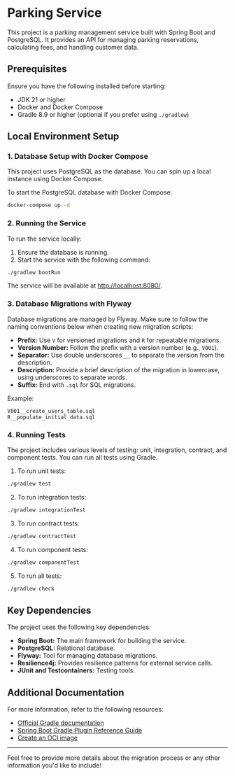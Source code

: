 
# Parking Service

This project is a parking management service built with Spring Boot and PostgreSQL.
It provides an API for managing parking reservations, calculating fees, and handling customer data.

## Prerequisites

Ensure you have the following installed before starting:

- JDK 21 or higher
- Docker and Docker Compose
- Gradle 8.9 or higher (optional if you prefer using `./gradlew`)

## Local Environment Setup

### 1. Database Setup with Docker Compose

This project uses PostgreSQL as the database. You can spin up a local instance using Docker Compose.

To start the PostgreSQL database with Docker Compose:

```bash
docker-compose up -d
```

### 2. Running the Service

To run the service locally:

1. Ensure the database is running.
2. Start the service with the following command:

```bash
./gradlew bootRun
```

The service will be available at [http://localhost:8080/](http://localhost:8080/).

### 3. Database Migrations with Flyway

Database migrations are managed by Flyway. Make sure to follow the naming conventions below when creating new migration scripts:

- **Prefix:** Use `V` for versioned migrations and `R` for repeatable migrations.
- **Version Number:** Follow the prefix with a version number (e.g., `V001`).
- **Separator:** Use double underscores `__` to separate the version from the description.
- **Description:** Provide a brief description of the migration in lowercase, using underscores to separate words.
- **Suffix:** End with `.sql` for SQL migrations.

Example:

```text
V001__create_users_table.sql
R__populate_initial_data.sql
```

### 4. Running Tests

The project includes various levels of testing: unit, integration, contract, and component tests. You can run all tests using Gradle.

1. To run unit tests:

```bash
./gradlew test
```

2. To run integration tests:

```bash
./gradlew integrationTest
```

3. To run contract tests:

```bash
./gradlew contractTest
```

4. To run component tests:

```bash
./gradlew componentTest
```

5. To run all tests:

```bash
./gradlew check
```

## Key Dependencies

The project uses the following key dependencies:

- **Spring Boot:** The main framework for building the service.
- **PostgreSQL:** Relational database.
- **Flyway:** Tool for managing database migrations.
- **Resilience4j:** Provides resilience patterns for external service calls.
- **JUnit and Testcontainers:** Testing tools.

## Additional Documentation

For more information, refer to the following resources:

- [Official Gradle documentation](https://docs.gradle.org)
- [Spring Boot Gradle Plugin Reference Guide](https://docs.spring.io/spring-boot/docs/current/gradle-plugin/reference/html/)
- [Create an OCI image](https://docs.spring.io/spring-boot/docs/current/gradle-plugin/reference/html/#build-image)

---

Feel free to provide more details about the migration process or any other information you'd like to include!